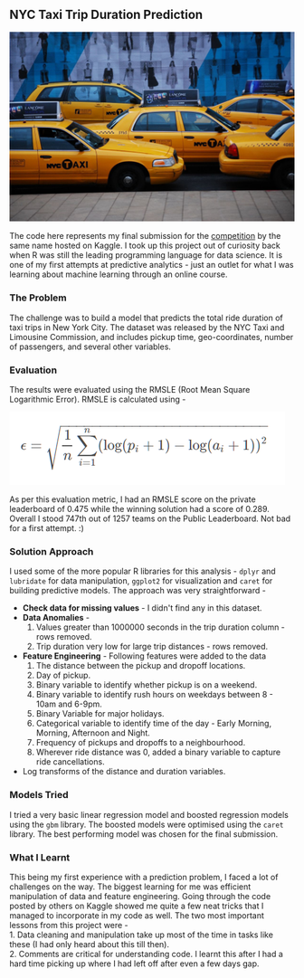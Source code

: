 ## NYC Taxi Trip Duration Prediction

![Screenshot](https://github.com/sagar-chadha/Data-Science-Projects/blob/master/NYC-Taxi-Duration/NYC%20Taxi.jpeg)

The code here represents my final submission for the [competition](https://www.kaggle.com/c/nyc-taxi-trip-duration) by the same name hosted on Kaggle. I took up this project out of curiosity back when R was still the leading programming language for data science. It is one of my first attempts at predictive analytics - just an outlet for what I was learning about machine learning through an online course.

### The Problem

The challenge was to build a model that predicts the total ride duration of taxi trips in New York City. The dataset was released by the NYC Taxi and Limousine Commission, and includes pickup time, geo-coordinates, number of passengers, and several other variables.

### Evaluation

The results were evaluated using the RMSLE (Root Mean Square Logarithmic Error). RMSLE is calculated using - 

![Screenshot](https://github.com/sagar-chadha/Data-Science-Projects/blob/master/NYC-Taxi-Duration/formula.PNG)

As per this evaluation metric, I had an RMSLE score on the private leaderboard of 0.475 while the winning solution had a score of 0.289. Overall I stood 747th out of 1257 teams on the Public Leaderboard. Not bad for a first attempt. :)

### Solution Approach

I used some of the more popular R libraries for this analysis - `dplyr` and `lubridate` for data manipulation, `ggplot2` for visualization and `caret` for building predictive models. The approach was very straightforward - <br>

* **Check data for missing values** - I didn't find any in this dataset.
* **Data Anomalies** - <br>
    1. Values greater than 1000000 seconds in the trip duration column - rows removed.
    2. Trip duration very low for large trip distances - rows removed.
* **Feature Engineering** - Following features were added to the data <br>
    1. The distance between the pickup and dropoff locations.
    2. Day of pickup.
    3. Binary variable to identify whether pickup is on a weekend.
    4. Binary variable to identify rush hours on weekdays between 8 - 10am and 6-9pm.
    5. Binary Variable for major holidays.
    6. Categorical variable to identify time of the day - Early Morning, Morning, Afternoon and Night.
    7. Frequency of pickups and dropoffs to a neighbourhood.
    8. Wherever ride distance was 0, added a binary variable to capture ride cancellations.
* Log transforms of the distance and duration variables.

### Models Tried

I tried a very basic linear regression model and boosted regression models using the `gbm` library. The boosted models were optimised using the `caret` library. The best performing model was chosen for the final submission.

### What I Learnt

This being my first experience with a prediction problem, I faced a lot of challenges on the way. The biggest learning for me was efficient manipulation of data and feature engineering. Going through the code posted by others on Kaggle showed me quite a few neat tricks that I managed to incorporate in my code as well. The two most important lessons from this project were - <br>
    1. Data cleaning and manipulation take up most of the time in tasks like these (I had only heard about this till then). <br>
    2. Comments are critical for understanding code. I learnt this after I had a hard time picking up where I had left off after even a few days gap.

